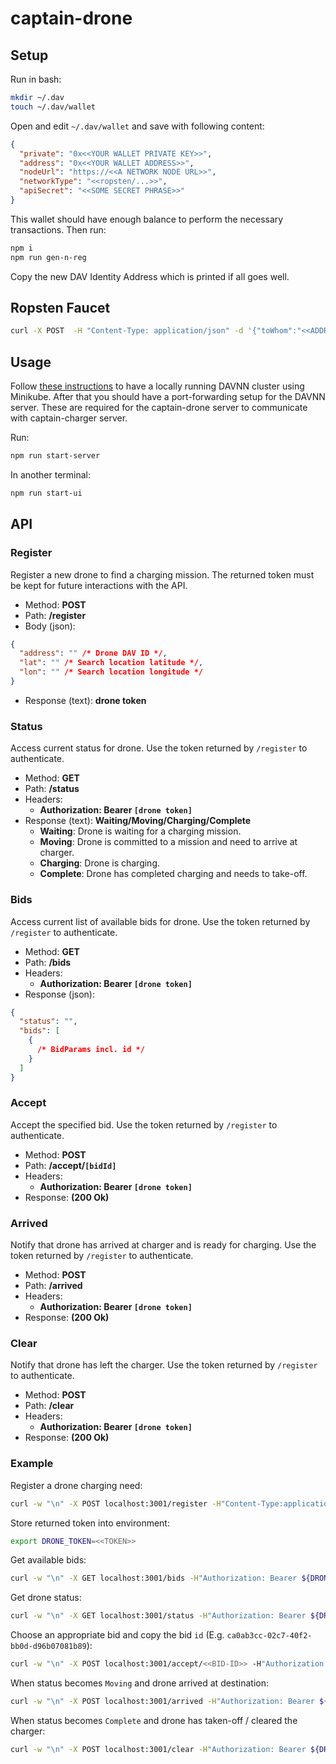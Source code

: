 # captain-drone

## Setup

Run in bash:

```bash
mkdir ~/.dav
touch ~/.dav/wallet
```

Open and edit `~/.dav/wallet` and save with following content:

```json
{
  "private": "0x<<YOUR WALLET PRIVATE KEY>>",
  "address": "0x<<YOUR WALLET ADDRESS>>",
  "nodeUrl": "https://<<A NETWORK NODE URL>>",
  "networkType": "<<ropsten/...>>",
  "apiSecret": "<<SOME SECRET PHRASE>>"
}
```

This wallet should have enough balance to perform the necessary transactions.
Then run:

```bash
npm i
npm run gen-n-reg
```

Copy the new DAV Identity Address which is printed if all goes well.

## Ropsten Faucet

```bash
curl -X POST  -H "Content-Type: application/json" -d '{"toWhom":"<<ADDRESS>>"}' https://ropsten.faucet.b9lab.com/tap
```

## Usage

Follow [these instructions](https://github.com/DAVFoundation/missioncontrol) to have a locally running DAVNN cluster using Minikube.
After that you should have a port-forwarding setup for the DAVNN server.
These are required for the captain-drone server to communicate with captain-charger server.

Run:

```bash
npm run start-server
```

In another terminal:

```bash
npm run start-ui
```

## API

### Register

Register a new drone to find a charging mission.
The returned token must be kept for future interactions with the API.

- Method: **POST**
- Path: **/register**
- Body (json):

```json
{
  "address": "" /* Drone DAV ID */,
  "lat": "" /* Search location latitude */,
  "lon": "" /* Search location longitude */
}
```

- Response (text): **drone token**

### Status

Access current status for drone. Use the token returned by `/register` to authenticate.

- Method: **GET**
- Path: **/status**
- Headers:
  - **Authorization: Bearer `[drone token]`**
- Response (text): **Waiting/Moving/Charging/Complete**
  - **Waiting**: Drone is waiting for a charging mission.
  - **Moving**: Drone is committed to a mission and need to arrive at charger.
  - **Charging**: Drone is charging.
  - **Complete**: Drone has completed charging and needs to take-off.

### Bids

Access current list of available bids for drone. Use the token returned by `/register` to authenticate.

- Method: **GET**
- Path: **/bids**
- Headers:
  - **Authorization: Bearer `[drone token]`**
- Response (json):

```json
{
  "status": "",
  "bids": [
    {
      /* BidParams incl. id */
    }
  ]
}
```

### Accept

Accept the specified bid. Use the token returned by `/register` to authenticate.

- Method: **POST**
- Path: **/accept/`[bidId]`**
- Headers:
  - **Authorization: Bearer `[drone token]`**
- Response: **(200 Ok)**

### Arrived

Notify that drone has arrived at charger and is ready for charging. Use the token returned by `/register` to authenticate.

- Method: **POST**
- Path: **/arrived**
- Headers:
  - **Authorization: Bearer `[drone token]`**
- Response: **(200 Ok)**

### Clear

Notify that drone has left the charger. Use the token returned by `/register` to authenticate.

- Method: **POST**
- Path: **/clear**
- Headers:
  - **Authorization: Bearer `[drone token]`**
- Response: **(200 Ok)**

### Example

Register a drone charging need:

```bash
curl -w "\n" -X POST localhost:3001/register -H"Content-Type:application/json" -d'{"address":"0x96De2B9394bA1894A3a717a75536E9e2d0d1Ec22","lat":"32.050382","lon":"34.766149"}'
```

Store returned token into environment:

```bash
export DRONE_TOKEN=<<TOKEN>>
```

Get available bids:

```bash
curl -w "\n" -X GET localhost:3001/bids -H"Authorization: Bearer ${DRONE_TOKEN}"
```

Get drone status:

```bash
curl -w "\n" -X GET localhost:3001/status -H"Authorization: Bearer ${DRONE_TOKEN}"
```

Choose an appropriate bid and copy the bid `id` (E.g. `ca0ab3cc-02c7-40f2-bb0d-d96b07081b89`):

```bash
curl -w "\n" -X POST localhost:3001/accept/<<BID-ID>> -H"Authorization: Bearer ${DRONE_TOKEN}"
```

When status becomes `Moving` and drone arrived at destination:

```bash
curl -w "\n" -X POST localhost:3001/arrived -H"Authorization: Bearer ${DRONE_TOKEN}"
```

When status becomes `Complete` and drone has taken-off / cleared the charger:

```bash
curl -w "\n" -X POST localhost:3001/clear -H"Authorization: Bearer ${DRONE_TOKEN}"
```
